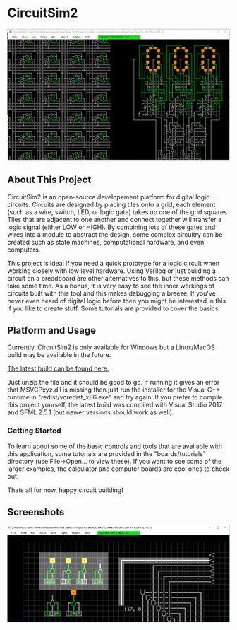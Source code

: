 # CircuitSim2 #

![image1](/image1.png)

## About This Project ##

CircuitSim2 is an open-source developement platform for digital logic circuits. Circuits are designed by placing tiles onto a grid, each element (such as a wire, switch, LED, or logic gate) takes up one of the grid squares. Tiles that are adjacent to one another and connect together will transfer a logic signal (either LOW or HIGH). By combining lots of these gates and wires into a module to abstract the design, some complex circuitry can be created such as state machines, computational hardware, and even computers.

This project is ideal if you need a quick prototype for a logic circuit when working closely with low level hardware. Using Verilog or just building a circuit on a breadboard are other alternatives to this, but these methods can take some time. As a bonus, it is very easy to see the inner workings of circuits built with this tool and this makes debugging a breeze. If you've never even heard of digital logic before then you might be interested in this if you like to create stuff. Some tutorials are provided to cover the basics.

## Platform and Usage ##

Currently, CircuitSim2 is only available for Windows but a Linux/MacOS build may be available in the future.

[The latest build can be found here.](https://github.com/tdepke2/CircuitSim2/releases/latest/download/CircuitSim2_x86.zip)

Just unzip the file and it should be good to go. If running it gives an error that MSVCPxyz.dll is missing then just run the installer for the Visual C++ runtime in "redist/vcredist_x86.exe" and try again. If you prefer to compile this project yourself, the latest build was compiled with Visual Studio 2017 and SFML 2.5.1 (but newer versions should work as well).

### Getting Started ###

To learn about some of the basic controls and tools that are available with this application, some tutorials are provided in the "boards/tutorials" directory (use File->Open... to view these). If you want to see some of the larger examples, the calculator and computer boards are cool ones to check out.

Thats all for now, happy circuit building!

## Screenshots ##

![image2](/image2.png)
